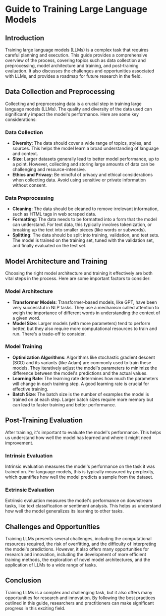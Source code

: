 # Guide to Training Large Language Models

## Introduction

Training large language models (LLMs) is a complex task that requires careful planning and execution. This guide provides a comprehensive overview of the process, covering topics such as data collection and preprocessing, model architecture and training, and post-training evaluation. It also discusses the challenges and opportunities associated with LLMs, and provides a roadmap for future research in the field.

## Data Collection and Preprocessing

Collecting and preprocessing data is a crucial step in training large language models (LLMs). The quality and diversity of the data used can significantly impact the model's performance. Here are some key considerations:

### Data Collection

- **Diversity**: The data should cover a wide range of topics, styles, and sources. This helps the model learn a broad understanding of language and context.
- **Size**: Larger datasets generally lead to better model performance, up to a point. However, collecting and storing large amounts of data can be challenging and resource-intensive.
- **Ethics and Privacy**: Be mindful of privacy and ethical considerations when collecting data. Avoid using sensitive or private information without consent.

### Data Preprocessing

- **Cleaning**: The data should be cleaned to remove irrelevant information, such as HTML tags in web scraped data.
- **Formatting**: The data needs to be formatted into a form that the model can understand. For text data, this typically involves tokenization, or breaking up the text into smaller pieces (like words or subwords).
- **Splitting**: The data should be split into training, validation, and test sets. The model is trained on the training set, tuned with the validation set, and finally evaluated on the test set.

## Model Architecture and Training

Choosing the right model architecture and training it effectively are both vital steps in the process. Here are some important factors to consider:

### Model Architecture

- **Transformer Models**: Transformer-based models, like GPT, have been very successful in NLP tasks. They use a mechanism called attention to weigh the importance of different words in understanding the context of a given word.
- **Model Size**: Larger models (with more parameters) tend to perform better, but they also require more computational resources to train and run. There's a trade-off to consider.

### Model Training

- **Optimization Algorithms**: Algorithms like stochastic gradient descent (SGD) and its variants (like Adam) are commonly used to train these models. They iteratively adjust the model's parameters to minimize the difference between the model's predictions and the actual values.
- **Learning Rate**: The learning rate determines how much the parameters will change in each training step. A good learning rate is crucial for effective training.
- **Batch Size**: The batch size is the number of examples the model is trained on at each step. Larger batch sizes require more memory but can lead to faster training and better performance.

## Post-Training Evaluation

After training, it's important to evaluate the model's performance. This helps us understand how well the model has learned and where it might need improvement.

### Intrinsic Evaluation

Intrinsic evaluation measures the model's performance on the task it was trained on. For language models, this is typically measured by perplexity, which quantifies how well the model predicts a sample from the dataset.

### Extrinsic Evaluation

Extrinsic evaluation measures the model's performance on downstream tasks, like text classification or sentiment analysis. This helps us understand how well the model generalizes its learning to other tasks.

## Challenges and Opportunities

Training LLMs presents several challenges, including the computational resources required, the risk of overfitting, and the difficulty of interpreting the model's predictions. However, it also offers many opportunities for research and innovation, including the development of more efficient training methods, the exploration of novel model architectures, and the application of LLMs to a wide range of tasks.

## Conclusion

Training LLMs is a complex and challenging task, but it also offers many opportunities for research and innovation. By following the best practices outlined in this guide, researchers and practitioners can make significant progress in this exciting field.
